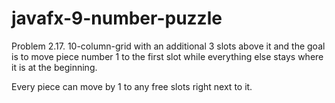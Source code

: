 javafx-9-number-puzzle
==========================

Problem 2.17. 10-column-grid with an additional 3 slots above it and the goal is to move piece number 1 to the first slot while everything else stays where it is at the beginning.

Every piece can move by 1 to any free slots right next to it.
